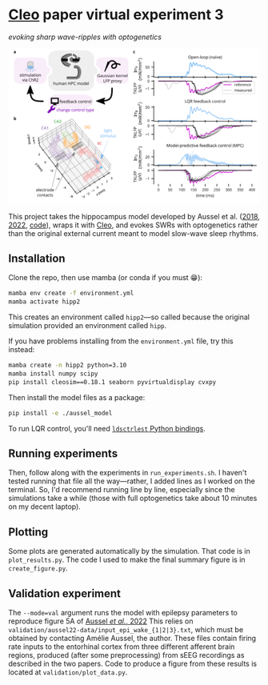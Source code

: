 # [Cleo](https://cleosim.rtfd.io) paper virtual experiment 3
*evoking sharp wave-ripples with optogenetics*

![results image](fig-case-study-3.png)

This project takes the hippocampus model developed by Aussel et al. ([2018](https://link.springer.com/article/10.1007/s10827-018-0704-x), [2022](https://link.springer.com/epdf/10.1007/s10827-022-00829-5?sharing_token=Sw7RTIkQRaLgVO28K0KxNfe4RwlQNchNByi7wbcMAY7ikgvvZg602Tl3ZqpP40WLdqEJ2UxRZTBw0DOwGRH380A4Arj7YNkHR4M-sekgxxe7hOLNqxYR4Mo_zCbX_90PhEWk4ggVPRK-gbSfz4PGmOSwPO3auonOH3sXPFWmiG0%3D), [code](https://senselab.med.yale.edu/ModelDB/showmodel.cshtml?model=266796&file=/model_hipp_final/model_files/#tabs-1)), wraps it with [Cleo](https://cleosim.rtfd.io), and evokes SWRs with optogenetics rather than the original external current meant to model slow-wave sleep rhythms.

## Installation

Clone the repo, then use mamba (or conda if you must 😁):
```bash
mamba env create -f environment.yml
mamba activate hipp2
```
This creates an environment called `hipp2`&mdash;so called because the original simulation provided an environment called `hipp`.

If you have problems installing from the `environment.yml` file, try this instead:
```bash
mamba create -n hipp2 python=3.10
mamba install numpy scipy
pip install cleosim==0.18.1 seaborn pyvirtualdisplay cvxpy
```

Then install the model files as a package:
```bash
pip install -e ./aussel_model
```

To run LQR control, you'll need [`ldsctrlest` Python bindings](https://cloctools.github.io/lds-ctrl-est/docs/getting-started/getting-started/#python-bindings-package-ldsctrlest).

## Running experiments

Then, follow along with the experiments in `run_experiments.sh`. 
I haven't tested running that file all the way&mdash;rather, I added lines as I worked on the terminal. 
So, I'd recommend running line by line, especially since the simulations take a while (those with full optogenetics take about 10 minutes on my decent laptop).

## Plotting

Some plots are generated automatically by the simulation. That code is in `plot_results.py`. The code I used to make the final summary figure is in `create_figure.py`. 

## Validation experiment
The `--mode=val` argument runs the model with epilepsy parameters to reproduce figure 5A of [Aussel *et al.*, 2022](https://link.springer.com/article/10.1007/s10827-022-00829-5)
This relies on `validation/aussel22-data/input_epi_wake_{1|2|3}.txt`, which must be obtained by contacting Amélie Aussel, the author.
These files contain firing rate inputs to the entorhinal cortex from three different afferent brain regions, produced (after some preprocessing) from sEEG recordings as described in the two papers.
Code to produce a figure from these results is located at `validation/plot_data.py`.
